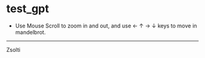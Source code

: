 # test_gpt

- Use Mouse Scroll to zoom in and out, and use &#8592; &#8593; &#8594; &#8595; keys to move in mandelbrot.

***

Zsolti
